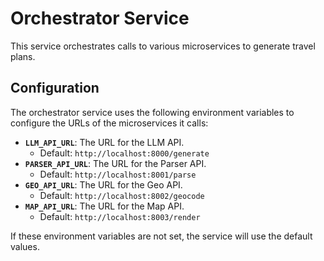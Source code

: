 # Orchestrator Service

This service orchestrates calls to various microservices to generate travel plans.

## Configuration

The orchestrator service uses the following environment variables to configure the URLs of the microservices it calls:

-   **`LLM_API_URL`**: The URL for the LLM API.
    -   Default: `http://localhost:8000/generate`
-   **`PARSER_API_URL`**: The URL for the Parser API.
    -   Default: `http://localhost:8001/parse`
-   **`GEO_API_URL`**: The URL for the Geo API.
    -   Default: `http://localhost:8002/geocode`
-   **`MAP_API_URL`**: The URL for the Map API.
    -   Default: `http://localhost:8003/render`

If these environment variables are not set, the service will use the default values.
